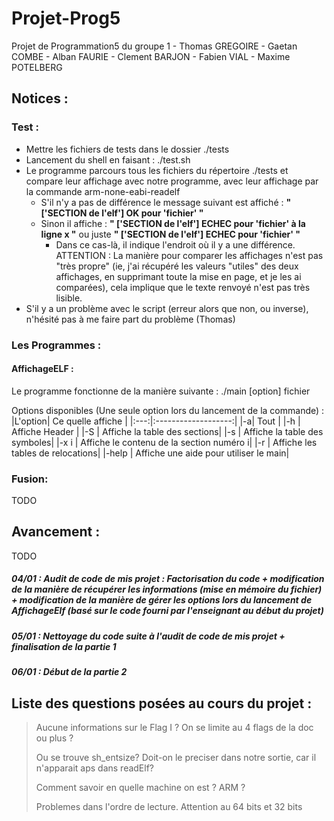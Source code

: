 
# Projet-Prog5
Projet de Programmation5 du groupe 1
	- Thomas GREGOIRE
	- Gaetan COMBE
	- Alban FAURIE
	- Clement BARJON
	- Fabien VIAL
	- Maxime POTELBERG

## Notices : 
### Test : 
- Mettre les fichiers de tests dans le dossier ./tests
 - Lancement du shell en faisant : ./test.sh
 - Le programme parcours tous les fichiers du répertoire ./tests et compare leur affichage avec notre programme, avec leur affichage par la commande arm-none-eabi-readelf
   - S'il n'y a pas de différence le message suivant est affiché :
    **" ['SECTION de l'elf'] OK pour 'fichier' "**
   - Sinon il affiche : 
     **" ['SECTION de l'elf'] ECHEC pour 'fichier' à la ligne x "** ou juste
     **" ['SECTION de l'elf'] ECHEC pour 'fichier' "**
     - Dans ce cas-là, il indique l'endroit où il y a une différence. 
     ATTENTION : La manière pour comparer les affichages n'est pas "très propre" (ie, j'ai récupéré les valeurs "utiles" des deux affichages, en supprimant toute la mise en page, et je les ai comparées), cela implique que le texte renvoyé n'est pas très lisible.
  - S'il y a un problème avec le script (erreur alors que non, ou inverse), n'hésité pas à me faire part du problème (Thomas)



### Les Programmes :
#### AffichageELF :
Le programme fonctionne de la manière suivante : 
			./main [option] fichier

Options disponibles (Une seule option lors du lancement de la commande) :
|L'option| Ce quelle affiche    |
|:---:|:-------------------:|
|-a| Tout  |
|-h | Affiche  Header |
|-S |  Affiche la table des sections|
|-s |  Affiche la table des symboles|
|-x i | Affiche  le contenu de la section numéro i|
|-r |  Affiche les tables de relocations|
|-help |  Affiche une aide pour utiliser le main|


### Fusion:
TODO







## Avancement :
TODO

##### 04/01 : Audit de code de mis projet : Factorisation du code + modification de la manière de récupérer les informations (mise en mémoire du fichier) + modification de la manière de gérer les options lors du lancement de AffichageElf (basé sur le code fourni par l'enseignant au début du projet)
##### 05/01 : Nettoyage du code suite à l'audit de code de mis projet + finalisation de la partie 1

##### 06/01 : Début de la partie 2

## Liste des questions posées au cours du projet : 
> Aucune informations sur le Flag I ? On se limite au 4 flags de la doc ou plus ?
>
> Ou se trouve sh_entsize? Doit-on le preciser dans notre sortie, car il n'apparait aps dans readElf?
>
> Comment savoir en quelle machine on est ? ARM ? 
>
> Problemes dans l'ordre de lecture. Attention au 64 bits et 32 bits


